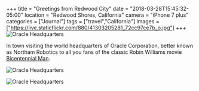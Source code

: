 +++
title = "Greetings from Redwood City"
date = "2018-03-28T15:45:32-05:00"
location = "Redwood Shores, California"
camera = "iPhone 7 plus"
categories = ["Journal"]
tags = ["travel","California"]
images = ["https://live.staticflickr.com/880/41303205281_72cc97ce7b_o.jpg"]
+++
![Oracle Headquarters](https://live.staticflickr.com/880/41303205281_72cc97ce7b_o.jpg)
<!--more-->

In town visiting the world headquarters of Oracle Corporation, better known as Northam Robotics to all you fans of the classic Robin Williams movie [Bicentennial Man](http://www.imdb.com/title/tt0182789/).

![Oracle Headquarters](https://live.staticflickr.com/806/41260600642_af467ac1da_o.jpg)

![Oracle Headquarters](https://live.staticflickr.com/902/26431323287_6db7913659_o.jpg)
